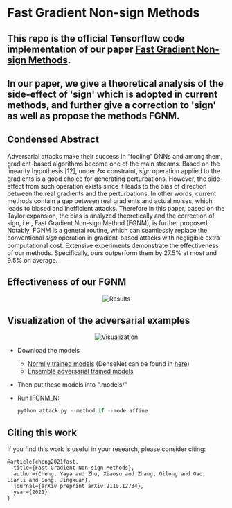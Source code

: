 # Fast Gradient Non-sign Methods

## This repo is the official **Tensorflow code** implementation of our paper [Fast Gradient Non-sign Methods](https://arxiv.org/pdf/2110.12734.pdf). 

## In our paper, we give a theoretical analysis of the side-effect of 'sign' which is adopted in current methods, and further give a correction to 'sign' as well as propose the methods FGNM.

## Condensed Abstract
Adversarial attacks make their success in “fooling” DNNs and among them, gradient-based algorithms become one of the main streams. Based on the linearity hypothesis [12], under ℓ∞ constraint, 𝑠𝑖𝑔𝑛 operation applied to the gradients is a good choice for generating perturbations. However, the side-effect from such operation exists since it leads to the bias of direction between the real gradients and the perturbations. In other words, current methods contain a gap between real gradients and actual noises, which leads to biased and inefficient attacks. Therefore in this paper, based on the Taylor expansion, the bias is analyzed theoretically and the correction of sign, i.e., Fast Gradient Non-sign Method (FGNM), is further proposed. Notably, FGNM is a general routine, which can seamlessly replace the conventional 𝑠𝑖𝑔𝑛 operation in gradient-based attacks with negligible extra computational cost. Extensive experiments demonstrate the effectiveness of our methods. Specifically, ours outperform them by 27.5% at most and 9.5% on average. 

## Effectiveness of our FGNM
<p align="center">
  <img src="https://i.loli.net/2021/04/20/7gQ4JkiMRfOewhN.png" alt="Results"/>
</p>

## Visualization of the adversarial examples
<p align="center">
  <img src="https://i.loli.net/2021/04/20/OqB7WfVnHt5Izj3.png" alt="Visualization"/>
</p>

- Download the models

  - [Normlly trained models](https://github.com/tensorflow/models/tree/master/research/slim#Pretrained) (DenseNet can be found in [here](https://github.com/flyyufelix/DenseNet-Keras))
  - [Ensemble  adversarial trained models](https://github.com/tensorflow/models/tree/master/research/adv_imagenet_models?spm=5176.12282029.0.0.3a9e79b7cynrQf)

- Then put these models into ".models/"

- Run IFGNM_N:

  ```python
  python attack.py --method if --mode affine 

## Citing this work

If you find this work is useful in your research, please consider citing:

```
@article{cheng2021fast,
  title={Fast Gradient Non-sign Methods},
  author={Cheng, Yaya and Zhu, Xiaosu and Zhang, Qilong and Gao, Lianli and Song, Jingkuan},
  journal={arXiv preprint arXiv:2110.12734},
  year={2021}
}
```

